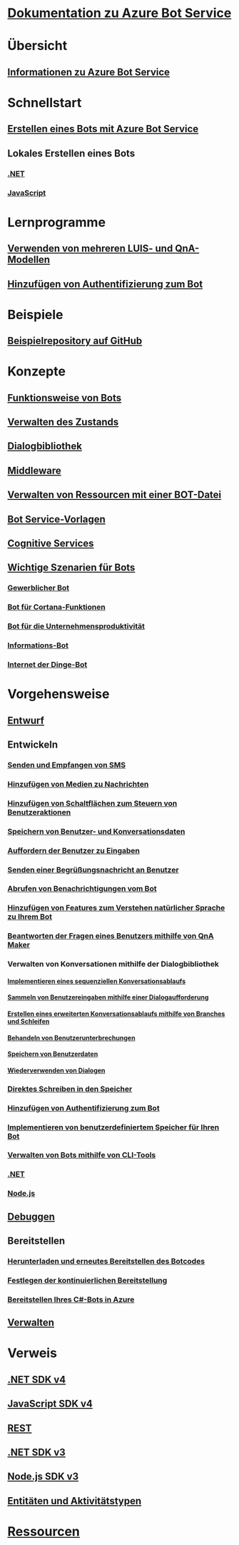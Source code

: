 # [Dokumentation zu Azure Bot Service](index.md)
# Übersicht
## [Informationen zu Azure Bot Service](bot-service-overview-introduction.md)
# Schnellstart
## [Erstellen eines Bots mit Azure Bot Service](~/bot-service-quickstart.md)
## Lokales Erstellen eines Bots
### [.NET](dotnet/bot-builder-dotnet-sdk-quickstart.md)
### [JavaScript](javascript/bot-builder-javascript-quickstart.md)
# Lernprogramme
## [Verwenden von mehreren LUIS- und QnA-Modellen](v4sdk/bot-builder-tutorial-dispatch.md)
## [Hinzufügen von Authentifizierung zum Bot](bot-builder-tutorial-authentication.md)
# Beispiele
## [Beispielrepository auf GitHub](https://github.com/Microsoft/BotBuilder-Samples/blob/master/readme.md)
# Konzepte
## [Funktionsweise von Bots](v4sdk/bot-builder-basics.md)
## [Verwalten des Zustands](v4sdk/bot-builder-concept-state.md)
## [Dialogbibliothek](v4sdk/bot-builder-concept-dialog.md)
## [Middleware](v4sdk/bot-builder-concept-middleware.md)
## [Verwalten von Ressourcen mit einer BOT-Datei](v4sdk/bot-file-basics.md)
<!-- [Language understanding](v4sdk/bot-builder-concept-luis.md) -->
## [Bot Service-Vorlagen](bot-service-concept-templates.md)
## [Cognitive Services](bot-service-concept-intelligence.md)
## [Wichtige Szenarien für Bots](bot-service-scenario-overview.md)
### [Gewerblicher Bot](bot-service-scenario-commerce.md)
### [Bot für Cortana-Funktionen](bot-service-scenario-cortana-skill.md)
### [Bot für die Unternehmensproduktivität](bot-service-scenario-enterprise-productivity.md)
### [Informations-Bot](bot-service-scenario-informational.md)
### [Internet der Dinge-Bot](bot-service-scenario-internet-things.md)
# Vorgehensweise 
## [Entwurf](design/TOC.md)
## Entwickeln
<!-- ## [Best practice for welcoming the user](v4sdk/bot-builder-welcome-user.md) -->
### [Senden und Empfangen von SMS](v4sdk/bot-builder-howto-send-messages.md)
### [Hinzufügen von Medien zu Nachrichten](v4sdk/bot-builder-howto-add-media-attachments.md)
### [Hinzufügen von Schaltflächen zum Steuern von Benutzeraktionen](v4sdk/bot-builder-howto-add-suggested-actions.md)
### [Speichern von Benutzer- und Konversationsdaten](v4sdk/bot-builder-howto-v4-state.md) 
### [Auffordern der Benutzer zu Eingaben](v4sdk/bot-builder-primitive-prompts.md) 
### [Senden einer Begrüßungsnachricht an Benutzer](v4sdk/bot-builder-send-welcome-message.md)
<!-- ## [Add input hints to messages](v4sdk/bot-builder-howto-add-input-hints.md) -->
### [Abrufen von Benachrichtigungen vom Bot](v4sdk/bot-builder-howto-proactive-message.md)
### [Hinzufügen von Features zum Verstehen natürlicher Sprache zu Ihrem Bot](v4sdk/bot-builder-howto-v4-luis.md)
### [Beantworten der Fragen eines Benutzers mithilfe von QnA Maker](v4sdk/bot-builder-howto-qna.md)
### Verwalten von Konversationen mithilfe der Dialogbibliothek 
#### [Implementieren eines sequenziellen Konversationsablaufs](v4sdk/bot-builder-dialog-manage-conversation-flow.md)
#### [Sammeln von Benutzereingaben mithilfe einer Dialogaufforderung](v4sdk/bot-builder-prompts.md)
#### [Erstellen eines erweiterten Konversationsablaufs mithilfe von Branches und Schleifen](v4sdk/bot-builder-dialog-manage-complex-conversation-flow.md)
#### [Behandeln von Benutzerunterbrechungen](v4sdk/bot-builder-howto-handle-user-interrupt.md)
#### [Speichern von Benutzerdaten](v4sdk/bot-builder-tutorial-persist-user-inputs.md)
#### [Wiederverwenden von Dialogen](v4sdk/bot-builder-compositcontrol.md)
### [Direktes Schreiben in den Speicher](v4sdk/bot-builder-howto-v4-storage.md)
### [Hinzufügen von Authentifizierung zum Bot](v4sdk/bot-builder-authentication.md)
### [Implementieren von benutzerdefiniertem Speicher für Ihren Bot](v4sdk/bot-builder-custom-storage.md)
### [Verwalten von Bots mithilfe von CLI-Tools](bot-builder-tools.md)
### [.NET](dotnet/TOC.md)
### [Node.js](nodejs/TOC.md)
## [Debuggen](debug/TOC.md)
## Bereitstellen
### [Herunterladen und erneutes Bereitstellen des Botcodes](bot-service-build-download-source-code.md)
### [Festlegen der kontinuierlichen Bereitstellung](bot-service-build-continuous-deployment.md)
### [Bereitstellen Ihres C#-Bots in Azure](bot-builder-howto-deploy-azure.md)
## [Verwalten](manage/TOC.md)
# Verweis
## [.NET SDK v4](https://aka.ms/dotnetsdk4)
## [JavaScript SDK v4](https://aka.ms/jssdk4)
## [REST](rest-api/TOC.md)
## [.NET SDK v3](/dotnet/api/?view=botbuilder-3.12.2.4)
## [Node.js SDK v3](https://docs.botframework.com/en-us/node/builder/chat-reference/modules/_botbuilder_d_.html)
## [Entitäten und Aktivitätstypen](bot-service-activities-entities.md)
# [Ressourcen](resources/TOC.md)
